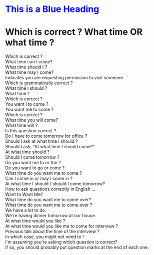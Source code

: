 
<html>

<head> 

<title>
Which is correct ? What time  OR what time ?
</title>
<link href="style.css" rel="stylesheet"> <!-- This is a link to a stylesheet. -->
<h1 style="color:blue;">This is a Blue Heading</h1>

</head>

<body> <!-- This is the beginning of where you place your website content.
The following text is only for demo purposes. Replace it with your own.
Notice the "<br>" tags are line breaks, and format the text to look like
stanzas. Each "stanza" is opened and closed with <p>, which are paragraph
tags.-->

<h1>  Which is correct ? What time  OR what time ? </h1>

<p>Which is correct ?<br>
What time can I come?<br>
What time should I ?<br>
What time may I come?<br>
Indicates you are requesting permission to visit someone.<br>
Which is grammatically correct ?<br>
What time I should ? <br>
What time ? <br>
Which is correct ? <br>
You want I to come ? <br>
You want me to come ? <br>
Which is correct ?  <br>
What time you will come? <br>
What time will ? <br>
Is this question correct ? <br>
Do I have to come tomorrow for office ? <br>
Should I ask at what time I should ? <br>
Should I ask, "At what time I should come?" <br>
At what time should ? <br>
Should I come tomorrow ? <br>
Do you want me to or too ? <br>
Do you want to go or come ?  <br>
What time do you want me to come ? <br>
Can I come in or may I come in ? <br>
At what time I should / should I come tomorrow?  <br>
How to ask questions correctly in English ... <br>
Want to Want Me? <br>
What time do you want me to come over?  <br>
What time do you want me to come over ?  <br>
We have a lot to do. <br>
We're having dinner tomorrow at our house. <br>
At what time would you like ? <br>
At what time would you like me to come for interview ?  <br>
Previous talk about the time of the interview ?  <br>
In which case, you might not need to ! <br>
I'm assuming you're asking which question is correct? <br>
If so, you should probably put question marks at the end of each one. <br>
</p>


</body>

</html>
